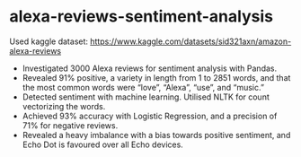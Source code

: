 # alexa-reviews-sentiment-analysis
Used kaggle dataset: https://www.kaggle.com/datasets/sid321axn/amazon-alexa-reviews

- Investigated 3000 Alexa reviews for sentiment analysis with Pandas.
- Revealed 91% positive, a variety in length from 1 to 2851 words, and that the most common words were “love”, “Alexa”, “use”, and “music.”
- Detected sentiment with machine learning. Utilised NLTK for count vectorizing the words.
- Achieved 93% accuracy with Logistic Regression, and a precision of 71% for negative reviews.
- Revealed a heavy imbalance with a bias towards positive sentiment, and Echo Dot is favoured over all Echo
devices.

